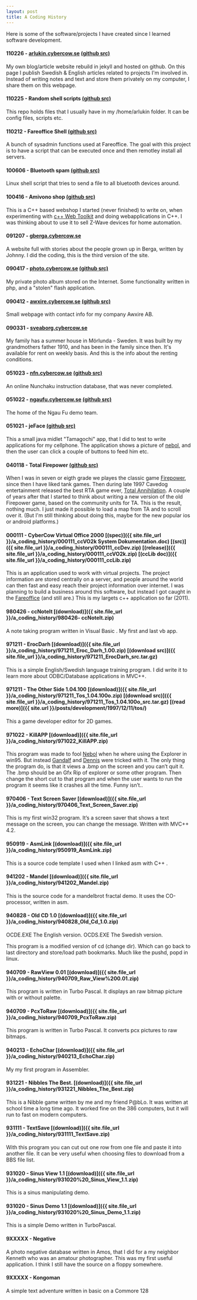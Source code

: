 ```yaml
---
layout: post
title: A Coding History
---
```


Here is some of the software/projects I have created since I learned
software development.

#### 110226 - [arlukin.cybercow.se](http://arlukin.cybercow.se) [(github src)](https://github.com/arlukin/arlukin.github.com)
My own blog/article website rebuild in jekyll and hosted on github.
On this page I publish Swedish & English articles related to projects
I'm involved in. Instead of writing notes and text and store them
privately on my computer, I share them on this webpage.

#### 110225 - Random shell scripts [(github src)](https://github.com/arlukin/home)
This repo holds files that I usually have in my /home/arlukin folder.
It can be config files, scripts etc.

#### 110212 - Fareoffice Shell [(github src)](https://github.com/arlukin/fosh)
A bunch of sysadmin functions used at Fareoffice. The goal with this
project is to have a script that can be executed once and then remotley
install all servers.

#### 100606 - Bluetooth spam [(github src)](https://github.com/arlukin/dev/tree/master/bluetoothSpam)
Linux shell script that tries to send a file to all bluetooth devices
around.

#### 100416 - Amivono shop [(github src)](https://github.com/arlukin/avshop)
This is a C++ based webshop I started (never finished) to write on,
when experimenting with [c++ Web Toolkit](http://www.webtoolkit.eu/wt)
and doing webapplications in C++. I was thinking about to use it to
sell Z-Wave devices for home automation.

#### 091207 - [gberga.cybercow.se](http://gberga.cybercow.se)
A website full with stories about the people grown up in Berga, written
by Johnny. I did the coding, this is the third version of the site.

#### 090417 - [photo.cybercow.se](http://photo.cybercow.se) [(github src)](https://github.com/arlukin/photo.cybercow.se)
My private photo album stored on the Internet. Some functionality written
in php, and a "stolen" flash application.

#### 090412 - [awxire.cybercow.se](http://awxire.cybercow.se) [(github src)](https://github.com/arlukin/awxire.cybercow.se)
Small webpage with contact info for my company Awxire AB.

#### 090331 - [sveaborg.cybercow.se](http://sveaborg.cybercow.se)
My family has a summer house in Mörlunda - Sweden. It was built by my
grandmothers father 1910, and has been in the family since then. It's
available for rent on weekly basis. And this is the info about the
renting conditions.

#### 051023 - [nfn.cybercow.se](http://nfn.cybercow.se) [(github src)](https://github.com/arlukin/nfn.cybercow.se)
An online Nunchaku instruction database, that was never completed.

#### 051022 - [ngaufu.cybercow.se](http://ngaufu.cybercow.se) [(github src)](https://github.com/arlukin/ngaufu.cybercow.se)
The home of the Ngau Fu demo team.

#### 051021 - jeFace [(github src)](https://github.com/arlukin/dev/tree/master/jeFace%201.1)
This a small java midlet "Tamagochi" app, that I did to test to write
applications for my cellphone. The application shows a picture of
[nebol](www.nebol.se), and then the user can click a couple of buttons
to feed him etc.

#### 040118 - Total Firepower [(github src)](https://github.com/arlukin/dev/tree/master/totalFirePower)
When I was in seven or eigth grade we playes the classic game
[Firepower](http://en.wikipedia.org/wiki/Fire_Power_(video_game)),
since then I have liked tank games. Then during late 1997 Cavedog
entertainment released the best RTA game ever,
[Total Annihilation](http://en.wikipedia.org/wiki/Total_Annihilation).
A couple of years after that I started to think about writing a new
version of the old Firepower game, based on the community units for TA.
This is the result, nothing much. I just made it possible to load a
map from TA and to scroll over it. (But I'm still thinking about doing
this, maybe for the new popular ios or android platforms.)

#### 000111 - CyberCow Virtual Office 2000 [(spec)]({{ site.file_url }}/a_coding_history/000111_ccVO2k System Dokumentation.doc) [(src)]({{ site.file_url }}/a_coding_history/000111_ccDev.zip) [(release)]({{ site.file_url }}/a_coding_history/000111_ccVO2k.zip) [(ccLib doc)]({{ site.file_url }}/a_coding_history/000111_ccLib.zip)


This is an application used to work with virtual projects. The project
information are stored centrally on a server, and people around
the world can then fast and easy reach their project information over internet.
I was planning to build a business around this software, but instead I
got caught in the [Fareoffice](http://www.fareoffice.com) (and still are.)
This is my largets c++ application so far (2011).

#### 980426 - ccNoteIt [(download)]({{ site.file_url }}/a_coding_history/980426- ccNoteIt.zip)
A note taking program written in Visual Basic . My first and last vb app.

#### 971211 - ErocDarh [(download)]({{ site.file_url }}/a_coding_history/971211_Eroc_Darh_1.00.zip) [(download src)]({{ site.file_url }}/a_coding_history/971211_ErocDarh_src.tar.gz)
This is a simple English/Swedish language training program. I did
write it to learn more about ODBC/Database applications in MVC++.

#### 971211 - The Other Side 1.04.100 [(download)]({{ site.file_url }}/a_coding_history/971211_Tos_1.04.100o.zip) [(download src)]({{ site.file_url }}/a_coding_history/971211_Tos_1.04.100o_src.tar.gz) [(read more)]({{ site.url }}/posts/development/1997/12/11/tos/)
This a game developer editor for 2D games.

#### 971022 - KillAPP [(download)]({{ site.file_url }}/a_coding_history/971022_KillAPP.zip)
This program was made to fool [Nebol](http://www.nebol.se/) when he where
using the Explorer in win95. But instead [Gandalf](http://www.torrentialrain.com/)
and [Dennis](imatmcdonalds.wordpress.com) were tricked with it. The only
thing the program do, is that
it views a .bmp on the screen and you can’t quit it. The .bmp should be
an Gfx Rip of explorer or some other program. Then change the short cut
to that program and when the user wants to run the program it seems like
it crashes all the time. Funny isn’t..

#### 970406 - Text Screen Saver [(download)]({{ site.file_url }}/a_coding_history/970406_Text_Screen_Saver.zip)
This is my first win32 program. It’s a screen saver that shows a text
message on the screen, you can change the message. Written with MVC++ 4.2.

#### 950919 - AsmLink [(download)]({{ site.file_url }}/a_coding_history/950919_AsmLink.zip)
This is a source code template I used when I linked asm with C++ .

#### 941202 - Mandel [(download)]({{ site.file_url }}/a_coding_history/941202_Mandel.zip)
This is the source code for a mandelbrot fractal demo. It uses the
CO-processor, written in asm.

#### 940828 - Old CD 1.0 [(download)]({{ site.file_url }}/a_coding_history/940828_Old_Cd_1.0.zip)
OCDE.EXE The English version.
OCDS.EXE The Swedish version.

This program is a modified version of cd (change dir). Which can go back
to last directory and store/load path bookmarks. Much like the pushd,
popd in linux.

#### 940709 - RawView 0.01 [(download)]({{ site.file_url }}/a_coding_history/940709_Raw_View%200.01.zip)
This program is written in Turbo Pascal. It displays an raw bitmap
picture with or without palette.

#### 940709 - PcxToRaw [(download)]({{ site.file_url }}/a_coding_history/940709_PcxToRaw.zip)
This program is written in Turbo Pascal. It converts pcx pictures to raw
bitmaps.

#### 940213 - EchoChar [(download)]({{ site.file_url }}/a_coding_history/940213_EchoChar.zip)
My my first program in Assembler.

#### 931221 - Nibbles The Best. [(download)]({{ site.file_url }}/a_coding_history/931221_Nibbles_The_Best.zip)
This is a Nibble game written by me and my friend P@bLo. It was written
at school time a long time ago. It worked fine on the 386 computers, but
it will run to fast on modern computers.

#### 931111 - TextSave [(download)]({{ site.file_url }}/a_coding_history/931111_TextSave.zip)
With this program you can cut out one row from one file and paste it
into another file. It can be very useful when choosing files to download
from a BBS file list.

#### 931020 - Sinus View 1.1 [(download)]({{ site.file_url }}/a_coding_history/931020%20_Sinus_View_1.1.zip)
This is a sinus manipulating demo.

#### 931020 - Sinus Demo 1.1 [(download)]({{ site.file_url }}/a_coding_history/931020%20_Sinus_Demo_1.1.zip)
This is a simple Demo written in TurboPascal.

#### 9XXXXX - Negative
A photo negative database written in Amos, that I did for a my neighbor
Kenneth who was an amatour photographer. This was my first useful
application. I think I still have the source on a floppy somewhere.

#### 9XXXXX -  Kongoman
A simple text adventure written in basic on a Commore 128
